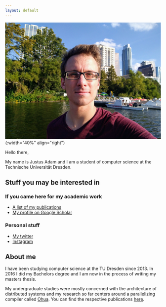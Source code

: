 ```yaml
---
layout: default
---
```


![A picture of me](/images/me.jpg){:width="40%" align="right"}

Hello there,

My name is Justus Adam and I am a student of computer science at the Technische
Universität Dresden.

## Stuff you may be interested in

### If you came here for my academic work

- [A list of my publications](/bib/)
- [My profile on Google Scholar]({{site.scholar_link}})

### Personal stuff

- [My twitter](https://twitter.com/justusadam_)
- [Instagram](https://instagram.com/justusadam_)

## About me

I have been studying computer science at the TU Dresden since 2013. In 2016 I
did my Bachelors degree and I am now in the process of writing my masters
thesis.

My undergraduate studies were mostly concerned with the architecture of
distributed systems and my research so far centers around a parallelizing
compiler called [Ohua](https://ohua-dev.github.io/ohua/). You can find the
respective publications [here](/bib/).
